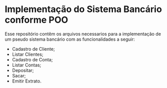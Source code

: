 # Implementação do Sistema Bancário conforme POO
Esse repositório contêm os arquivos necessarios para a implementação de um pseudo sistema bancário com as funcionalidades a seguir:
* Cadastro de Cliente;
* Listar Clientes;
* Cadastro de Conta;
* Listar Contas;
* Depositar;
* Sacar;
* Emitir Extrato.